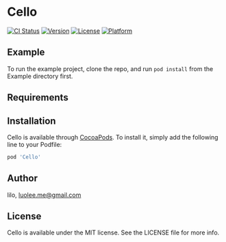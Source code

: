 # Cello

[![CI Status](http://img.shields.io/travis/lilo/Cello.svg?style=flat)](https://travis-ci.org/lilo/Cello)
[![Version](https://img.shields.io/cocoapods/v/Cello.svg?style=flat)](http://cocoapods.org/pods/Cello)
[![License](https://img.shields.io/cocoapods/l/Cello.svg?style=flat)](http://cocoapods.org/pods/Cello)
[![Platform](https://img.shields.io/cocoapods/p/Cello.svg?style=flat)](http://cocoapods.org/pods/Cello)

## Example

To run the example project, clone the repo, and run `pod install` from the Example directory first.

## Requirements

## Installation

Cello is available through [CocoaPods](http://cocoapods.org). To install
it, simply add the following line to your Podfile:

```ruby
pod 'Cello'
```

## Author

lilo, luolee.me@gmail.com

## License

Cello is available under the MIT license. See the LICENSE file for more info.
